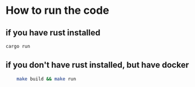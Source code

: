 # How to run the code

## if you have rust installed

```bash
cargo run
```

## if you don't have rust installed, but have docker

```bash
    make build && make run
```
